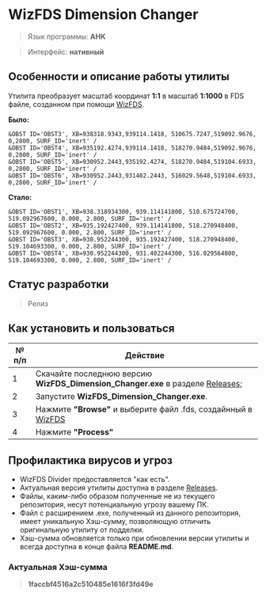 # WizFDS Dimension Changer

> Язык программы: **AHK**

> Интерфейс: **нативный**

## Особенности и описание работы утилиты
Утилита преобразует масштаб координат **1:1** в масштаб **1:1000** в FDS файле, созданном при помощи [WizFDS](https://wizfds.com/).

**Было:**
```FDS
&OBST ID='OBST3', XB=938318.9343,939114.1418, 510675.7247,519092.9676, 0,2800, SURF_ID='inert' /
&OBST ID='OBST4', XB=935192.4274,939114.1418, 518270.9484,519092.9676, 0,2800, SURF_ID='inert' /
&OBST ID='OBST5', XB=930952.2443,935192.4274, 518270.9484,519104.6933, 0,2800, SURF_ID='inert' /
&OBST ID='OBST6', XB=930952.2443,931402.2443, 516029.5648,519104.6933, 0,2800, SURF_ID='inert' /
```
**Стало:**
```FDS
&OBST ID='OBST1', XB=938.318934300, 939.114141800, 510.675724700, 519.092967600, 0.000, 2.800, SURF_ID='inert' /
&OBST ID='OBST2', XB=935.192427400, 939.114141800, 518.270948400, 519.092967600, 0.000, 2.800, SURF_ID='inert' /
&OBST ID='OBST3', XB=930.952244300, 935.192427400, 518.270948400, 519.104693300, 0.000, 2.800, SURF_ID='inert' /
&OBST ID='OBST4', XB=930.952244300, 931.402244300, 516.029564800, 519.104693300, 0.000, 2.800, SURF_ID='inert' /
```

## Статус разработки
> Релиз

## Как установить и пользоваться
|	№ п/п	|	Действие	|
|---------|---------|
|	1	|	Скачайте последнюю версию **WizFDS_Dimension_Changer.exe** в разделе [Releases](https://github.com/firegoaway/WizFDS_Dimension_Changer/releases);	|
|	2	|	Запустите **WizFDS_Dimension_Changer.exe**.	|
|	3	|	Нажмите **"Browse"** и выберите файл .fds, создайнный в [WizFDS](https://wizfds.com/)	|
|	4	|	Нажмите **"Process"**	|

## Профилактика вирусов и угроз
- WizFDS Divider предоставляется "как есть".
- Актуальная версия утилиты доступна в разделе [Releases](https://github.com/firegoaway/Pomenat_plus_3/releases).
- Файлы, каким-либо образом полученные не из текущего репозитория, несут потенциальную угрозу вашему ПК.
- Файл с расширением .exe, полученный из данного репозитория, имеет уникальную Хэш-сумму, позволяющую отличить оригинальную утилиту от подделки. 
- Хэш-сумма обновляется только при обновлении версии утилиты и всегда доступна в конце файла **README.md**.

### Актуальная Хэш-сумма
> **1faccbf4516a2c510485e1616f3fd49e**